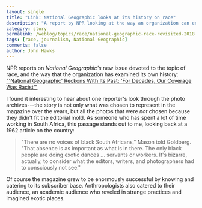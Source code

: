 ```yaml
---
layout: single
title: "Link: National Geographic looks at its history on race"
description: "A report by NPR looking at the way an organization can examine its own problematic history."
category: story
permalink: /weblog/topics/race/national-geographic-race-revisited-2018.html
tags: [race, journalism, National Geographic]
comments: false
author: John Hawks
---
```



NPR reports on <em>National Geographic's</em> new issue devoted to the topic of race, and the way that the organization has examined its own history: <a href="https://www.npr.org/sections/thetwo-way/2018/03/12/592982327/national-geographic-reckons-with-its-past-for-decades-our-coverage-was-racist?utm_campaign=storyshare&utm_source=twitter.com&utm_medium=social">"'National Geographic' Reckons With Its Past: 'For Decades, Our Coverage Was Racist'"</a>

I found it interesting to hear about one reporter's look through the photo archives---the story is not only what was chosen to represent in the magazine over the years, but all the photos that were <em>not</em> chosen because they didn't fit the editorial mold. As someone who has spent a lot of time working in South Africa, this passage stands out to me, looking back at a 1962 article on the country:

<blockquote>"There are no voices of black South Africans," Mason told Goldberg. "That absence is as important as what is in there. The only black people are doing exotic dances ... servants or workers. It's bizarre, actually, to consider what the editors, writers, and photographers had to consciously not see."</blockquote>

Of course the magazine grew to be enormously successful by knowing and catering to its subscriber base. Anthropologists also catered to their audience, an academic audience who reveled in strange practices and imagined exotic places.

